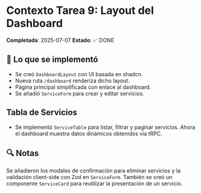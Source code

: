 # Contexto Tarea 9: Layout del Dashboard

**Completada**: 2025-07-07
**Estado**: ✅ DONE

## 🎯 Lo que se implementó

- Se creó `DashboardLayout` con UI basada en shadcn.
- Nueva ruta `/dashboard` renderiza dicho layout.
- Página principal simplificada con enlace al dashboard.
- Se añadió `ServiceForm` para crear y editar servicios.

## Tabla de Servicios

- Se implementó `ServiceTable` para listar, filtrar y paginar servicios.
  Ahora el dashboard muestra datos dinámicos obtenidos vía tRPC.

## 🔍 Notas

Se añadieron los modales de confirmación para eliminar servicios y la validación
client-side con Zod en `ServiceForm`. También se creó un componente `ServiceCard`
para reutilizar la presentación de un servicio.
